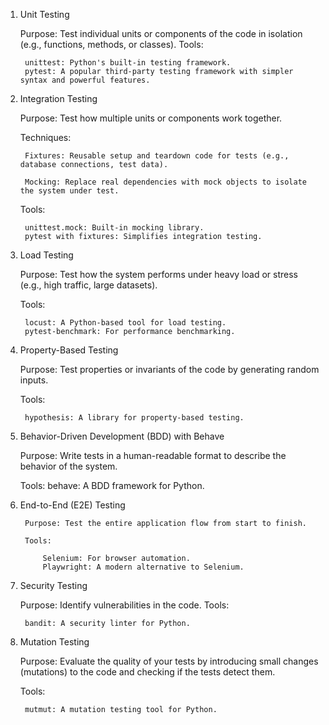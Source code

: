 1. Unit Testing

    Purpose: Test individual units or components of the code in isolation (e.g., functions, methods, or classes).
    Tools:

        unittest: Python's built-in testing framework.
        pytest: A popular third-party testing framework with simpler syntax and powerful features.


2. Integration Testing

    Purpose: Test how multiple units or components work together.

    Techniques:

        Fixtures: Reusable setup and teardown code for tests (e.g., database connections, test data).

        Mocking: Replace real dependencies with mock objects to isolate the system under test.


    Tools:

        unittest.mock: Built-in mocking library.
        pytest with fixtures: Simplifies integration testing.


3. Load Testing

    Purpose: Test how the system performs under heavy load or stress (e.g., high traffic, large datasets).

    Tools:

        locust: A Python-based tool for load testing.
        pytest-benchmark: For performance benchmarking.


4. Property-Based Testing

    Purpose: Test properties or invariants of the code by generating random inputs.

    Tools:
        
        hypothesis: A library for property-based testing.


5. Behavior-Driven Development (BDD) with Behave

    Purpose: Write tests in a human-readable format to describe the behavior of the system.

    Tools:
        behave: A BDD framework for Python.


6. End-to-End (E2E) Testing

        Purpose: Test the entire application flow from start to finish.

        Tools:

            Selenium: For browser automation.
            Playwright: A modern alternative to Selenium.

7. Security Testing

    Purpose: Identify vulnerabilities in the code.
    Tools:

        bandit: A security linter for Python.


9. Mutation Testing

    Purpose: Evaluate the quality of your tests by introducing small changes (mutations) to the code and checking if the tests detect them.

    Tools:

        mutmut: A mutation testing tool for Python.